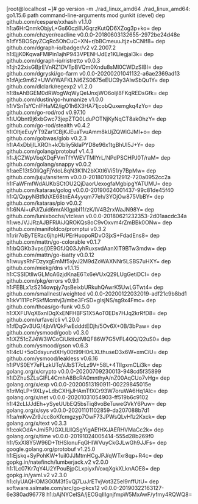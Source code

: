 [root@localhost ~]# go version -m ./rad_linux_amd64
./rad_linux_amd64: go1.15.6
path	command-line-arguments
mod	gunkit	(devel)
dep	github.com/cespare/xxhash	v1.1.0	h1:a6HrQnmkObjyL+Gs60czilIUGqrzKutQD6XZog3p+ko=
dep	github.com/chzyer/readline	v0.0.0-20180603132655-2972be24d48e	h1:fY5BOSpyZCqRo5OhCuC+XN+r/bBCmeuuJtjz+bCNIf8=
dep	github.com/dgraph-io/badger/v2	v2.2007.2	h1:EjjK0KqwaFMlPin1ajhP943VPENHJdEz1KLIegjaI3k=
dep	github.com/dgraph-io/ristretto	v0.0.3	h1:jh22xisGBjrEVnRZ1DVTpBVQm0Xndu8sMl0CWDzSIBI=
dep	github.com/dgryski/go-farm	v0.0.0-20200201041132-a6ae2369ad13	h1:fAjc9m62+UWV/WAFKLNi6ZS0675eEUC9y3AlwSbQu1Y=
dep	github.com/dlclark/regexp2	v1.2.0	h1:8sAhBGEM0dRWogWqWyQeIJnxjWO6oIjl8FKqREDsGfk=
dep	github.com/dustin/go-humanize	v1.0.0	h1:VSnTsYCnlFHaM2/igO1h6X3HA71jcobQuxemgkq4zYo=
dep	github.com/go-rod/rod	v0.97.10	h1:UQbnt9j6xbGwc73jepZTQ0LduPOTNjKyNqCT8akOhzY=
dep	github.com/go-rod/stealth	v0.4.2	h1:OltjeEuyYT9Zar1CBjKJEuaTvuAmm8kUjZQWiGJMI+o=
dep	github.com/gobwas/glob	v0.2.3	h1:A4xDbljILXROh+kObIiy5kIaPYD8e96x1tgBhUI5J+Y=
dep	github.com/golang/protobuf	v1.4.3	h1:JjCZWpVbqXDqFVmTfYWEVTMIYrL/NPdPSCHPJ0T/raM=
dep	github.com/golang/snappy	v0.0.2	h1:aeE13tS0IiQgFjYdoL8qN3K1N2bXXtI6Vi51/y7BpMw=
dep	github.com/juju/ansiterm	v0.0.0-20180109212912-720a0952cc2a	h1:FaWFmfWdAUKbSCtOU2QjDaorUexogfaMgbipgYATUMU=
dep	github.com/kataras/golog	v0.0.0-20190624001437-99c81de45f40	h1:Q/QxpyNBtfkhXE68tnEA4yyqm77eh/3YOjOw875VbBY=
dep	github.com/kataras/pio	v0.0.2	h1:6NAi+uPJ/Zuid6mrAKlgpbI11/zK/lV4B2rxWaJN98Y=
dep	github.com/lunixbochs/vtclean	v0.0.0-20180621232353-2d01aacdc34a	h1:weJVJJRzAJBFRlAiJQROKQs8oC9vOxvm4rZmBBk0ONw=
dep	github.com/manifoldco/promptui	v0.3.2	h1:rir7oByTERac6jhpHUPErHuopoRDvO3jxS+FdadEns8=
dep	github.com/mattn/go-colorable	v0.1.7	h1:bQGKb3vps/j0E9GfJQ03JyhRuxsvdAanXlT9BTw3mdw=
dep	github.com/mattn/go-isatty	v0.0.12	h1:wuysRhFDzyxgEmMf5xjvJ2M9dZoWAXNNr5LSBS7uHXY=
dep	github.com/miekg/dns	v1.1.15	h1:CSSIDtllwGLMoA6zjdKnaE6Tx6eVUxQ29LUgGetiDCI=
dep	github.com/pkg/errors	v0.9.1	h1:FEBLx1zS214owpjy7qsBeixbURkuhQAwrK5UwLGTwt4=
dep	github.com/smallnest/weighted	v0.0.0-20200122032019-adf21c9b8bd1	h1:kV111PcPSkfMcntvj3/mbe3FrSD+glsjNS/sg9x4Fmc=
dep	github.com/thoas/go-funk	v0.5.0	h1:XXFUVqX6xnIDqXxENFHBFS1X5AoT0EDs7HJq2krRfD8=
dep	github.com/urfave/cli	v1.20.0	h1:fDqGv3UG/4jbVl/QkFwEdddtEDjh/5Ov6X+0B/3bPaw=
dep	github.com/ysmood/goob	v0.3.0	h1:XZ51cZJ4W3WCoCiUktixzMIQF86W7G5VFL4QQ/Q2uS0=
dep	github.com/ysmood/gson	v0.6.3	h1:4cU+5oOdsyundXHy00t99H0rLXLthuseD3x6W+xmCiU=
dep	github.com/ysmood/leakless	v0.6.16	h1:PVS0EY7eFLzkUTqVJbST7cLz9V+58L+4TIlgxmCLi3k=
dep	golang.org/x/crypto	v0.0.0-20200709230013-948cd5f35899	h1:DZhuSZLsGlFL4CmhA8BcRA0mnthyA/nZ00AqCUo7vHg=
dep	golang.org/x/exp	v0.0.0-20200513190911-00229845015e	h1:rMqLP+9XLy+LdbCXHjJHAmTfXCr93W7oruWA6Hq1Alc=
dep	golang.org/x/net	v0.0.0-20201031054903-ff519b6c9102	h1:42cLlJJdEh+ySyeUUbEQ5bsTiq8voBeTuweGVkY6Puw=
dep	golang.org/x/sys	v0.0.0-20201101102859-da207088b7d1	h1:a/mKvvZr9Jcc8oKfcmgzyp7OwF73JPWsQLvH1z2Kxck=
dep	golang.org/x/text	v0.3.3	h1:cokOdA+Jmi5PJGXLlLllQSgYigAEfHXJAERHVMaCc2k=
dep	golang.org/x/time	v0.0.0-20191024005414-555d28b269f0	h1:/5xXl8Y5W96D+TtHSlonuFqGHIWVuyCkGJLwGh9JJFs=
dep	google.golang.org/protobuf	v1.25.0	h1:Ejskq+SyPohKW+1uil0JJMtmHCgJPJ/qWTxr8qp+R4c=
dep	gopkg.in/natefinch/lumberjack.v2	v2.0.0	h1:1Lc07Kr7qY4U2YPouBjpCLxpiyxIVoxqXgkXLknAOE8=
dep	gopkg.in/yaml.v2	v2.3.0	h1:clyUAQHOM3G0M3f5vQj7LuJrETvjVot3Z5el9nffUtU=
dep	software.sslmate.com/src/go-pkcs12	v0.0.0-20190322163127-6e380ad96778	h1:bAjNYCeISA/jECGqIIIgnjfmpW5MxAwF/yfmy4RQWQ8=
